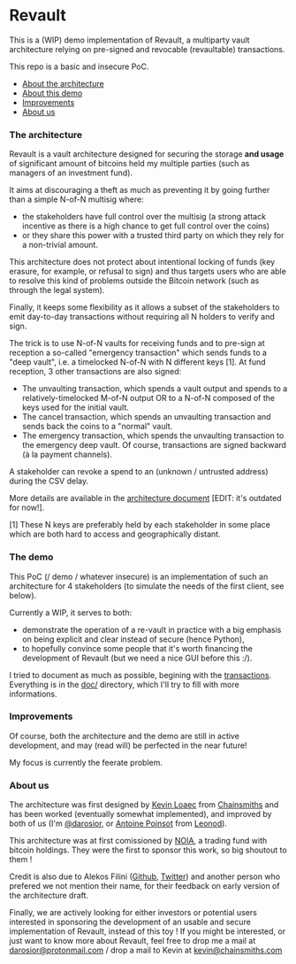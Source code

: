 # Revault

This is a (WIP) demo implementation of Revault, a multiparty vault architecture relying on
pre-signed and revocable (revaultable) transactions.

This repo is a basic and insecure PoC.

- [About the architecture](#the-architecture)
- [About this demo](#the-demo)
- [Improvements](#improvements)
- [About us](#about-us)


### The architecture

Revault is a vault architecture designed for securing the storage **and usage** of
significant amount of bitcoins held my multiple parties (such as managers of an investment fund).

It aims at discouraging a theft as much as preventing it by going further than a
simple N-of-N multisig where:
- the stakeholders have full control over the multisig (a strong attack incentive as there is a high
chance to get full control over the coins)
- or they share this power with a trusted third party on which they rely for a non-trivial amount.

This architecture does not protect about intentional locking of funds (key erasure, for example, or
refusal to sign) and thus targets users who are able to resolve this kind of problems outside
the Bitcoin network (such as through the legal system).

Finally, it keeps some flexibility as it allows a subset of the stakeholders to emit day-to-day transactions without requiring all N holders to verify and sign.

The trick is to use N-of-N vaults for receiving funds and to pre-sign at reception a
so-called "emergency transaction" which sends funds to a "deep vault", i.e. a timelocked N-of-N
with N different keys [1].
At fund reception, 3 other transactions are also signed:
- The unvaulting transaction, which spends a vault output and spends to a relatively-timelocked
    M-of-N output OR to a N-of-N composed of the keys used for the initial vault.
- The cancel transaction, which spends an unvaulting transaction and sends back the
    coins to a "normal" vault.
- The emergency transaction, which spends the unvaulting transaction to the emergency deep
    vault.
Of course, transactions are signed backward (à la payment channels).

A stakeholder can revoke a spend to an (unknown / untrusted address) during the CSV delay.

More details are available in the [architecture document](doc/archi.pdf) [EDIT: it's outdated for now!].

[1] These N keys are preferably held by each stakeholder in some place which are both hard
to access and geographically distant.


### The demo

This PoC (/ demo / whatever insecure) is an implementation of such an architecture for 4
stakeholders (to simulate the needs of the first client, see below).

Currently a WIP, it serves to both:
- demonstrate the operation of a re-vault in practice with a big emphasis on being explicit and clear instead of secure (hence Python),
- to hopefully convince some people that it's worth financing the development of Revault
(but we need a nice GUI before this :/).

I tried to document as much as possible, begining with the [transactions](doc/transactions.md).
Everything is in the [doc/](doc/) directory, which I'll try to fill with more informations.

### Improvements

Of course, both the architecture and the demo are still in active development, and may
(read will) be perfected in the near future!

My focus is currently the feerate problem.

### About us

The architecture was first designed by [Kevin Loaec](https://twitter.com/KLoaec) from
[Chainsmiths](https://chainsmiths.com/) and has been worked (eventually somewhat implemented),
and improved by both of us (I'm [@darosior](https://github.com/darosior), or
[Antoine Poinsot](https://twitter.com/darosior) from [Leonod](https://leonod.com/)).

This architecture was at first comissioned by [NOIA](http://noia.capital), a trading fund with bitcoin
holdings. They were the first to sponsor this work, so big shoutout to them !

Credit is also due to Alekos Filini ([Github](https://github.com/afilini), [Twitter](https://twitter.com/afilini))
and another person who prefered we not mention their name, for their feedback on early
version of the architecture draft.


Finally, we are actively looking for either investors or potential users interested in
sponsoring the development of an usable and secure implementation of Revault, instead of
this toy !
If you might be interested, or just want to know more about Revault, feel free to drop me
a mail at darosior@protonmail.com / drop a mail to Kevin at kevin@chainsmiths.com
